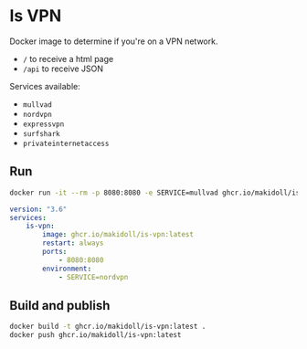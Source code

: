 # Is VPN

Docker image to determine if you're on a VPN network.

-   `/` to receive a html page
-   `/api` to receive JSON

Services available:

-   `mullvad`
-   `nordvpn`
-   `expressvpn`
-   `surfshark`
-   `privateinternetaccess`

## Run

```bash
docker run -it --rm -p 8080:8080 -e SERVICE=mullvad ghcr.io/makidoll/is-vpn:latest
```

```yml
version: "3.6"
services:
    is-vpn:
        image: ghcr.io/makidoll/is-vpn:latest
        restart: always
        ports:
            - 8080:8080
        environment:
            - SERVICE=nordvpn
```

## Build and publish

```bash
docker build -t ghcr.io/makidoll/is-vpn:latest .
docker push ghcr.io/makidoll/is-vpn:latest
```
